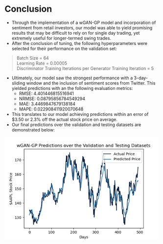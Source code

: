 # Conclusion
- Through the implementation of a wGAN-GP model and incorporation of sentiment from retail investors, our model was able to yield promising results that may be difficult to rely on for single day trading, yet extremely useful for longer-termed swing trades. 
- After the conclusion of tuning, the following hyperparameters were selected for their performance on the validation set:
> Batch Size = 64  
> Learning Rate = 0.00005  
> Discriminator Training Iterations per Generator Training Iteration = 5  

- Ultimately, our model saw the strongest performance with a 3-day-sliding window and the inclusion of sentiment scores from Twitter. This yielded predictions with an the following evaluation metrics:
    - RMSE: 4.401446815516941
    - NRMSE: 0.08795856784549294
    - MAE: 3.4469847679138184
    - MAPE: 0.022908411920070648
- This translates to our model achieving predictions within an error of $3.50 or 2.3% off the actual stock price on average.
- Our final predictions over the validation and testing datasets are demonstrated below:

![Validation and Testing Dataset](./3-day/visuals_withSentiment/3day_valandtestpreds.png)
